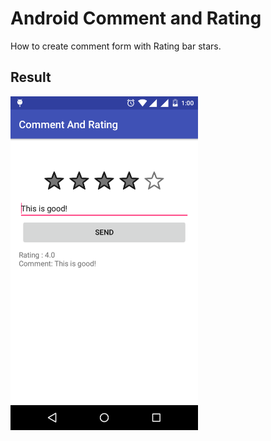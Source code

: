 Android Comment and Rating
==============================

How to create comment form with Rating bar stars. 


Result
-----------
<img src="appscreenshot.png" height="534" width="300"/>

